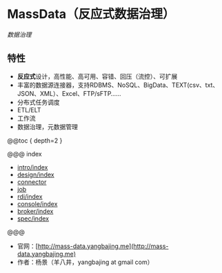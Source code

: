 # MassData（反应式数据治理）

*数据治理*

## 特性

- **反应式**设计，高性能、高可用、容错、回压（流控）、可扩展
- 丰富的数据源连接器，支持RDBMS、NoSQL、BigData、TEXT(csv、txt、JSON、XML）、Excel、FTP/sFTP……
- 分布式任务调度
- ETL/ELT
- 工作流
- 数据治理，元数据管理

@@toc { depth=2 }

@@@ index

* [intro/index](intro/index.md)
* [design/index](design/index.md)
* [connector](connector/index.md)
* [job](job/index.md)
* [rdi/index](rdi/index.md)
* [console/index](console/index.md)
* [broker/index](broker/index.md)
* [spec/index](spec/index.md)

@@@

- 官网：[http://mass-data.yangbajing.me](http://mass-data.yangbajing.me) 
- 作者：杨景（羊八井，yangbajing at gmail com） 

